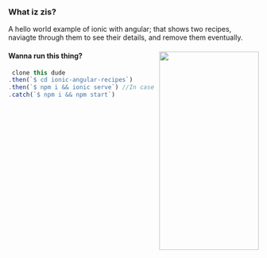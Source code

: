 ### What iz zis?
A hello world example of ionic with angular; that shows two recipes, naviagte through them to see their details,
and remove them eventually.
<div> 

<img src="https://user-images.githubusercontent.com/56412800/158076459-9f9aebea-9d27-4556-bdeb-4c176161de13.png" height=400 width=200 align="right" />


#### Wanna run this thing?

```js
 clone this dude
.then(`$ cd ionic-angular-recipes`)
.then(`$ npm i && ionic serve`) //In case you already installed ionic CLI
.catch(`$ npm i && npm start`)
```
</div>
